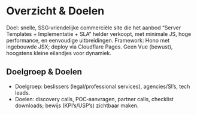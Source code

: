 # Overzicht & Doelen

Doel: snelle, SSG‑vriendelijke commerciële site die het aanbod “Server Templates + Implementatie + SLA” helder verkoopt, met minimale JS, hoge performance, en eenvoudige uitbreidingen. Framework: Hono met ingebouwde JSX; deploy via Cloudflare Pages. Geen Vue (bewust), hoogstens kleine eilandjes voor dynamiek.

## Doelgroep & Doelen
- Doelgroep: beslissers (legal/professional services), agencies/SI’s, tech leads.
- Doelen: discovery calls, POC‑aanvragen, partner calls, checklist downloads; bewijs (KPI’s/USP’s) zichtbaar maken.
